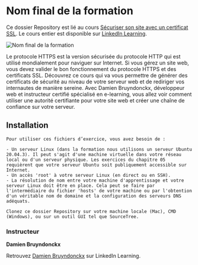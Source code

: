 # Nom final de la formation

Ce dossier Repository est lié au cours [Sécuriser son site avec un certificat SSL][lil-course-url]. Le cours entier est disponible sur [LinkedIn Learning](www.linkedin.com/learning).

![Nom final de la formation][lil-thumbnail-url] 

Le protocole HTTPS est la version sécurisée du protocole HTTP qui est utilisé mondialement pour naviguer sur Internet. Si vous gérez un site web, vous devez valider le bon fonctionnement du protocole HTTPS et des certificats SSL. Découvrez ce cours qui va vous permettre de générer des certificats de sécurité au niveau de votre serveur web et de rediriger vos internautes de manière sereine. Avec Damien Bruyndonckx, développeur web et instructeur certifié spécialisé en e-learning, vous allez voir comment utiliser une autorité certifiante pour votre site web et créer une chaîne de confiance sur votre serveur.

## Installation

    Pour utiliser ces fichiers d’exercice, vous avez besoin de : 
    
    - Un serveur Linux (dans la formation nous utilisons un serveur Ubuntu 20.04.3). Il peut s'agit d'une machine virtuelle dans votre réseau local ou d'un serveur physique. Les exercices du chapitre 05 requièrent que votre serveur Ubuntu soit publiquement accessible sur Internet.
    - Un accès 'root' à votre serveur Linux (en direct ou en SSH).
    - La résolution de nom entre votre machine d'apprentissage et votre serveur Linux doit être en place. Cela peut se faire par l'intermédiaire du fichier 'hosts' de votre machine ou par l'obtention d'un véritable nom de domaine et la configuration des serveurs DNS adéquats.
    
    Clonez ce dossier Repository sur votre machine locale (Mac), CMD (Windows), ou sur un outil GUI tel que SourceTree. 
   

### Instructeur

**Damien Bruyndonckx** 

 Retrouvez [Damien Bruyndonckx](https://www.linkedin.com/learning/instructors/damien-bruyndonckx) sur LinkedIn Learning.

[lil-course-url]: https://www.linkedin.com/learning/securiser-son-site-avec-un-certificat-ssl
[lil-thumbnail-url]: https://media-exp1.licdn.com/dms/image/C4D0DAQHFBDAh5Jcjug/learning-public-crop_675_1200/0/1644852849030?e=1645797600&v=beta&t=bIo5Jp5fDAUHUAM3x185-Q9JRamW-XgQrx3FmjnM5j4	
